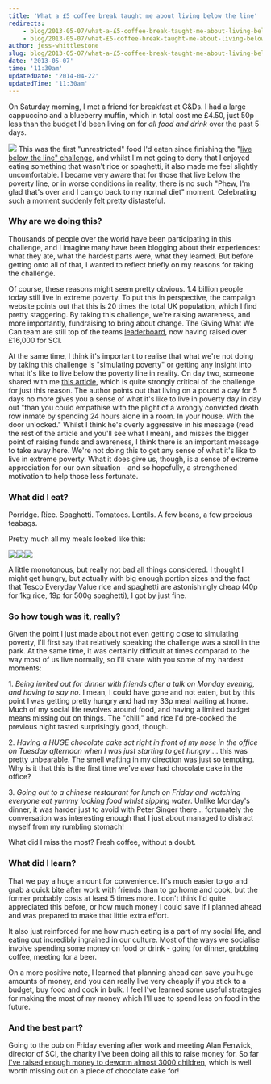 ```yaml
---
title: 'What a £5 coffee break taught me about living below the line'
redirects:
    - blog/2013-05-07/what-a-£5-coffee-break-taught-me-about-living-below-the-line
    - blog/2013-05-07/what-£5-coffee-break-taught-me-about-living-below-line
author: jess-whittlestone
slug: blog/2013-05-07/what-a-£5-coffee-break-taught-me-about-living-below-the-line
date: '2013-05-07'
time: '11:30am'
updatedDate: '2014-04-22'
updatedTime: '11:30am'
---
```

On Saturday morning, I met a friend for breakfast at G&Ds. I had a large cappuccino and a blueberry muffin, which in total cost me £4.50, just 50p less than the budget I'd been living on for _all food and drink_ over the past 5 days.

![](/images/uploads/img_0885_0.jpg)
This was the first "unrestricted" food I'd eaten since finishing the "[live below the line" challenge](https://www.livebelowtheline.com/uk), and whilst I'm not going to deny that I enjoyed eating something that wasn't rice or spaghetti, it also made me feel slightly uncomfortable. I became very aware that for those that live below the poverty line, or in worse conditions in reality, there is no such "Phew, I'm glad that's over and I can go back to my normal diet" moment. Celebrating such a moment suddenly felt pretty distasteful.

### Why are we doing this?

Thousands of people over the world have been participating in this challenge, and I imagine many have been blogging about their experiences: what they ate, what the hardest parts were, what they learned. But before getting onto all of that, I wanted to reflect briefly on my reasons for taking the challenge.

Of course, these reasons might seem pretty obvious. 1.4 billion people today still live in extreme poverty. To put this in perspective, the campaign website points out that this is 20 times the total UK population, which I find pretty staggering. By taking this challenge, we're raising awareness, and more importantly, fundraising to bring about change. The Giving What We Can team are still top of the teams [leaderboard](https://www.livebelowtheline.com/uk-en-leaderboards), now having raised over £16,000 for SCI.

At the same time, I think it's important to realise that what we're not doing by taking this challenge is "simulating poverty" or getting any insight into what it's like to live below the poverty line in reality. On day two, someone shared with me [this article](http://franticplanet.wordpress.com/2013/04/29/live-below-the-line-for-a-bit/), which is quite strongly critical of the challenge for just this reason. The author points out that living on a pound a day for 5 days no more gives you a sense of what it's like to live in poverty day in day out "than you could empathise with the plight of a wrongly convicted death row inmate by spending 24 hours alone in a room. In your house. With the door unlocked." Whilst I think he's overly aggressive in his message (read the rest of the article and you'll see what I mean), and misses the bigger point of raising funds and awareness, I think there is an important message to take away here. We're not doing this to get any sense of what it's like to live in extreme poverty. What it does give us, though, is a sense of extreme appreciation for our own situation - and so hopefully, a strengthened motivation to help those less fortunate.

### What did I eat?

Porridge. Rice. Spaghetti. Tomatoes. Lentils. A few beans, a few precious teabags.

Pretty much all my meals looked like this:

![](/images/uploads/img_0882_0.jpg)![](/images/uploads/img_0881_0.jpg)![](/images/uploads/img_0880.jpg)

A little monotonous, but really not bad all things considered. I thought I might get hungry, but actually with big enough portion sizes and the fact that Tesco Everyday Value rice and spaghetti are astonishingly cheap (40p for 1kg rice, 19p for 500g spaghetti), I got by just fine.

### So how tough was it, really?

Given the point I just made about not even getting close to simulating poverty, I'll first say that relatively speaking the challenge was a stroll in the park. At the same time, it was certainly difficult at times comparad to the way most of us live normally, so I'll share with you some of my hardest moments:

1\. _Being invited out for dinner with friends after a talk on Monday evening, and having to say no._ I mean, I could have gone and not eaten, but by this point I was getting pretty hungry and had my 33p meal waiting at home. Much of my social life revolves around food, and having a limited budget means missing out on things. The "chilli" and rice I'd pre-cooked the previous night tasted surprisingly good, though.

2\. _Having a HUGE chocolate cake sat right in front of my nose in the office on Tuesday afternoon when I was just starting to get hungry_.... this was pretty unbearable. The smell wafting in my direction was just so tempting. Why is it that this is the first time we've *ever* had chocolate cake in the office?

3\. _Going out to a chinese restaurant for lunch on Friday and watching everyone eat yummy looking food whilst sipping water_. Unlike Monday's dinner, it was harder just to avoid with Peter Singer there... fortunately the conversation was interesting enough that I just about managed to distract myself from my rumbling stomach!

What did I miss the most? Fresh coffee, without a doubt.

### What did I learn?

That we pay a huge amount for convenience. It's much easier to go and grab a quick bite after work with friends than to go home and cook, but the former probably costs at least 5 times more. I don't think I'd quite appreciated this before, or how much money I could save if I planned ahead and was prepared to make that little extra effort.

It also just reinforced for me how much eating is a part of my social life, and eating out incredibly ingrained in our culture. Most of the ways we socialise involve spending some money on food or drink - going for dinner, grabbing coffee, meeting for a beer.

On a more positive note, I learned that planning ahead can save you huge amounts of money, and you can really live very cheaply if you stick to a budget, buy food and cook in bulk. I feel I've learned some useful strategies for making the most of my money which I'll use to spend less on food in the future.

### And the best part?

Going to the pub on Friday evening after work and meeting Alan Fenwick, director of SCI, the charity I've been doing all this to raise money for. So far [I've raised enough money to deworm almost 3000 children](https://www.livebelowtheline.com/me/jesswhittlestone), which is well worth missing out on a piece of chocolate cake for!